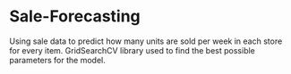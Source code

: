 # Sale-Forecasting
Using sale data to predict how many units are sold per week in each store for every item.
GridSearchCV library used to find the best possible parameters for the model.
